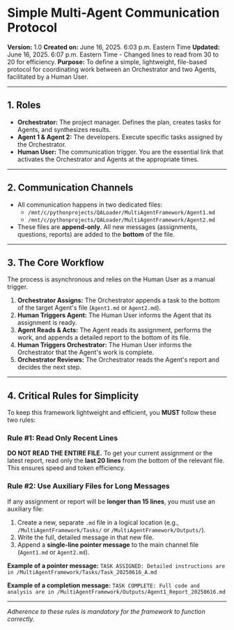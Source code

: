 # Simple Multi-Agent Communication Protocol

**Version:** 1.0
**Created on:** June 16, 2025. 6:03 p.m. Eastern Time
**Updated:** June 16, 2025. 6:07 p.m. Eastern Time - Changed lines to read from 30 to 20 for efficiency.
**Purpose:** To define a simple, lightweight, file-based protocol for coordinating work between an Orchestrator and two Agents, facilitated by a Human User.

---

## 1. Roles

*   **Orchestrator:** The project manager. Defines the plan, creates tasks for Agents, and synthesizes results.
*   **Agent 1 & Agent 2:** The developers. Execute specific tasks assigned by the Orchestrator.
*   **Human User:** The communication trigger. You are the essential link that activates the Orchestrator and Agents at the appropriate times.

---

## 2. Communication Channels

*   All communication happens in two dedicated files:
    *   `/mnt/c/pythonprojects/QALoader/MultiAgentFramework/Agent1.md`
    *   `/mnt/c/pythonprojects/QALoader/MultiAgentFramework/Agent2.md`
*   These files are **append-only**. All new messages (assignments, questions, reports) are added to the **bottom** of the file.

---

## 3. The Core Workflow

The process is asynchronous and relies on the Human User as a manual trigger.

1.  **Orchestrator Assigns:** The Orchestrator appends a task to the bottom of the target Agent's file (`Agent1.md` or `Agent2.md`).
2.  **Human Triggers Agent:** The Human User informs the Agent that its assignment is ready.
3.  **Agent Reads & Acts:** The Agent reads its assignment, performs the work, and appends a detailed report to the bottom of its file.
4.  **Human Triggers Orchestrator:** The Human User informs the Orchestrator that the Agent's work is complete.
5.  **Orchestrator Reviews:** The Orchestrator reads the Agent's report and decides the next step.

---

## 4. Critical Rules for Simplicity

To keep this framework lightweight and efficient, you **MUST** follow these two rules:

### Rule #1: Read Only Recent Lines

**DO NOT READ THE ENTIRE FILE.** To get your current assignment or the latest report, read only the **last 20 lines** from the bottom of the relevant file. This ensures speed and token efficiency.

### Rule #2: Use Auxiliary Files for Long Messages

If any assignment or report will be **longer than 15 lines**, you must use an auxiliary file:

1.  Create a new, separate `.md` file in a logical location (e.g., `/MultiAgentFramework/Tasks/` or `/MultiAgentFramework/Outputs/`).
2.  Write the full, detailed message in that new file.
3.  Append a **single-line pointer message** to the main channel file (`Agent1.md` or `Agent2.md`).

**Example of a pointer message:**
`TASK ASSIGNED: Detailed instructions are in /MultiAgentFramework/Tasks/Task_20250616_A.md`

**Example of a completion message:**
`TASK COMPLETE: Full code and analysis are in /MultiAgentFramework/Outputs/Agent1_Report_20250616.md`

---

*Adherence to these rules is mandatory for the framework to function correctly.*
